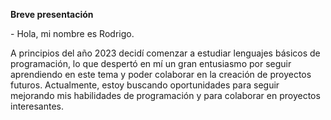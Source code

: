 <b>Breve presentación</b>
<p>
- Hola, mi nombre es Rodrigo. 
</p>
<p>
A principios del año 2023 decidí comenzar a estudiar lenguajes básicos de programación, lo que despertó en mí un gran entusiasmo por seguir aprendiendo en este tema y poder colaborar en la creación de proyectos futuros.
Actualmente, estoy buscando oportunidades para seguir mejorando mis habilidades de programación y para colaborar en proyectos interesantes.
</p> 
